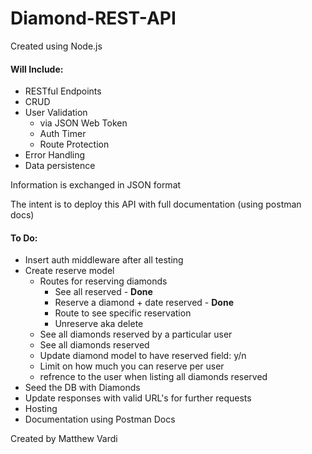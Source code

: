 # Diamond-REST-API

Created using Node.js

#### **Will Include:**

- RESTful Endpoints
- CRUD
- User Validation
	- via JSON Web Token
	- Auth Timer
	- Route Protection
- Error Handling
- Data persistence


Information is exchanged in JSON format

The intent is to deploy this API with full documentation (using postman docs)

#### **To Do:**
- Insert auth middleware after all testing
- Create reserve model
	- Routes for reserving diamonds
		- See all reserved - **Done**
		- Reserve a diamond + date reserved - **Done**
		- Route to see specific reservation
		- Unreserve aka delete
	- See all diamonds reserved by a particular user
	- See all diamonds reserved
	- Update diamond model to have reserved field: y/n
	- Limit on how much you can reserve per user
	- refrence to the user when listing all diamonds reserved
- Seed the DB with Diamonds
- Update responses with valid URL's for further requests
- Hosting
- Documentation using Postman Docs

Created by Matthew Vardi


